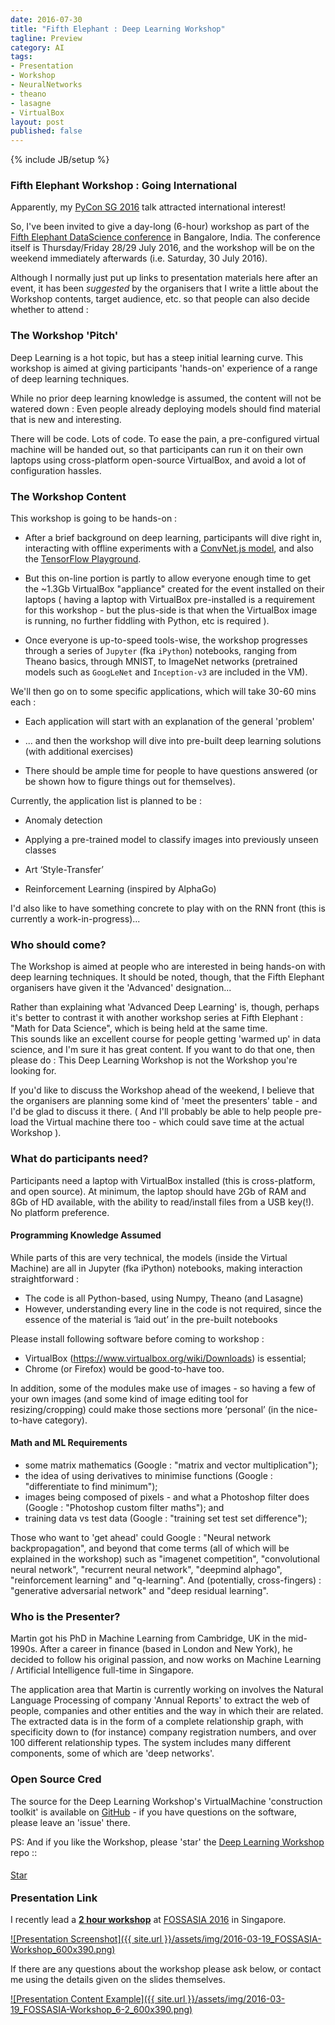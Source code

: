 ```yaml
---
date: 2016-07-30
title: "Fifth Elephant : Deep Learning Workshop"
tagline: Preview
category: AI
tags:
- Presentation
- Workshop
- NeuralNetworks
- theano
- lasagne
- VirtualBox
layout: post
published: false
---
```

{% include JB/setup %}


### Fifth Elephant Workshop : Going International

Apparently, my [PyCon SG 2016](/ai/2016/06/23/workshop-at-pycon-sg-2016) talk attracted international interest!

So, I've been invited to give a day-long (6-hour) workshop as part of the [Fifth Elephant DataScience conference](https://fifthelephant.in/2016/) in 
Bangalore, India.  The conference itself is Thursday/Friday 28/29 July 2016, and the workshop will be on the
weekend immediately afterwards (i.e. Saturday, 30 July 2016).

Although I normally just put up links to presentation materials here after an event, it has been *suggested* by the 
organisers that I write a little about the Workshop contents, target audience, etc. so that people can 
also decide whether to attend : 


### The Workshop 'Pitch'

Deep Learning is a hot topic, but has a steep initial learning curve. This workshop is aimed at giving participants 'hands-on' 
experience of a range of deep learning techniques.

While no prior deep learning knowledge is assumed, the content will not be watered down : Even people already deploying 
models should find material that is new and interesting.

There will be code. Lots of code. To ease the pain, a pre-configured virtual machine will be handed out, 
so that participants can run it on their own laptops using cross-platform open-source VirtualBox, 
and avoid a lot of configuration hassles. 


### The Workshop Content

This workshop is going to be hands-on : 

*  After a brief background on deep learning, participants will dive right in, interacting with offline experiments 
with a <a href="http://convnetjs.com/" target="_blank">ConvNet.js model</a>, and
also the <a href="http://playground.tensorflow.org/" target="_blank">TensorFlow Playground</a>.

*  But this on-line portion is partly to allow everyone enough time to get the ~1.3Gb VirtualBox "appliance" 
created for the event installed on their laptops ( having a laptop with VirtualBox pre-installed is a requirement for 
this workshop - but the plus-side is that when the VirtualBox image is running, no further fiddling with Python, etc is required ).

*  Once everyone is up-to-speed tools-wise, the workshop progresses through a series of 
```Jupyter``` (fka ```iPython```) notebooks, ranging from Theano basics, through MNIST, to ImageNet networks 
(pretrained models such as ```GoogLeNet``` and ```Inception-v3``` are included in the VM).

We'll then go on to some specific applications, which will take 30-60 mins each : 

*  Each application will start with an explanation of the general 'problem'

*  ... and then the workshop will dive into pre-built deep learning solutions (with additional exercises) 

*  There should be ample time for people to have questions answered (or be shown how to figure things out for themselves).

   
Currently, the application list is planned to be : 

*  Anomaly detection

*  Applying a pre-trained model to classify images into previously unseen classes

*  Art ‘Style-Transfer’

*  Reinforcement Learning (inspired by AlphaGo)

I'd also like to have something concrete to play with on the RNN front (this is currently a work-in-progress)...


### Who should come?

The Workshop is aimed at people who are interested in being hands-on with deep learning techniques.  It should 
be noted, though, that the Fifth Elephant organisers have given it the 'Advanced' designation...

Rather than explaining what 'Advanced Deep Learning' is, though, perhaps it's better to contrast it with another
workshop series at Fifth Elephant : "Math for Data Science", which is being held at the same time.  
This sounds like an excellent course for people getting 'warmed up' in data science, 
and I'm sure it has great content.  If you want to do that one, then please do : This Deep Learning Workshop
is not the Workshop you're looking for.  

If you'd like to discuss the Workshop ahead of the weekend, I believe that the organisers are 
planning some kind of 'meet the presenters' table - and I'd be glad to discuss it there.
( And I'll probably be able to help people pre-load the Virtual machine there too - which 
could save time at the actual Workshop ).



### What do participants need?

Participants need a laptop with VirtualBox installed (this is cross-platform, 
and open source). At minimum, the laptop should have 2Gb of RAM and 8Gb of HD available, 
with the ability to read/install files from a USB key(!).  No platform preference.


#### Programming Knowledge Assumed

While parts of this are very technical, the models (inside the Virtual Machine) are all in Jupyter (fka iPython) notebooks, 
making interaction straightforward : 

*    The code is all Python-based, using Numpy, Theano (and Lasagne)
*    However, understanding every line in the code is not required, since the essence of the material is ‘laid out’ in the pre-built notebooks

Please install following software before coming to workshop :

*    VirtualBox (https://www.virtualbox.org/wiki/Downloads) is essential;
*    Chrome (or Firefox) would be good-to-have too.

In addition, some of the modules make use of images - so having a few of your own images (and some kind of image editing tool for resizing/cropping) could make those sections more ‘personal’ (in the nice-to-have category).


#### Math and ML Requirements

*    some matrix mathematics (Google : "matrix and vector multiplication");
*    the idea of using derivatives to minimise functions (Google : "differentiate to find minimum");
*    images being composed of pixels - and what a Photoshop filter does (Google : "Photoshop custom filter maths"); and
*    training data vs test data (Google : "training set test set difference");

Those who want to 'get ahead' could Google : "Neural network backpropagation", and beyond that 
come terms (all of which will be explained in the workshop) 
such as "imagenet competition", "convolutional neural network", "recurrent neural network", "deepmind alphago", "reinforcement learning" and "q-learning".  And
(potentially, cross-fingers) : "generative adversarial network" and "deep residual learning".


### Who is the Presenter?

Martin got his PhD in Machine Learning from Cambridge, UK in the mid-1990s.  After a 
career in finance (based in London and New York), he decided to follow his original passion, 
and now works on Machine Learning / Artificial Intelligence full-time in Singapore. 

The application area that Martin is currently working on involves the Natural Language Processing
of company 'Annual Reports' to extract the web of people, companies and other entities and the 
way in which their are related.  The extracted data is in the form of a complete relationship
graph, with specificity down to (for instance) company registration numbers, and over 100 different
relationship types.  The system includes many different components, some of which are 'deep networks'.


### Open Source Cred

The source for the Deep Learning Workshop's VirtualMachine 'construction toolkit' is available 
on <a href="https://github.com/mdda/deep-learning-workshop" target="_blank">GitHub</a> - 
if you have questions on the software, please leave an 'issue' there.

PS:  And if you like the Workshop, please 'star' the <a href="https://github.com/mdda/deep-learning-workshop" target="_blank">Deep Learning Workshop</a> repo ::
<!-- From :: https://buttons.github.io/ -->
<!-- Place this tag where you want the button to render. -->
<span style="position:relative;top:5px;">
<a aria-label="Star mdda/deep-learning-workshop on GitHub" data-count-aria-label="# stargazers on GitHub" data-count-api="/repos/mdda/deep-learning-workshop#stargazers_count" data-count-href="/mdda/deep-learning-workshop/stargazers" data-icon="octicon-star" href="https://github.com/mdda/deep-learning-workshop" class="github-button">Star</a>
<!-- Place this tag right after the last button or just before your close body tag. -->
<script async defer id="github-bjs" src="https://buttons.github.io/buttons.js"></script>
</span>


### Presentation Link

I recently lead a <strong><a href="http://redcatlabs.com/2016-03-19_FOSSASIA-Workshop/" target="_blank">2 hour workshop</a></strong> 
at [FOSSASIA 2016](http://2016.fossasia.org/) in Singapore.

<a href="http://redcatlabs.com/2016-03-19_FOSSASIA-Workshop/" target="_blank">
![Presentation Screenshot]({{ site.url }}/assets/img/2016-03-19_FOSSASIA-Workshop_600x390.png)
</a>

If there are any questions about the workshop please ask below, 
or contact me using the details given on the slides themselves.

<a href="http://redcatlabs.com/2016-03-19_FOSSASIA-Workshop/#/6/2" target="_blank">
![Presentation Content Example]({{ site.url }}/assets/img/2016-03-19_FOSSASIA-Workshop_6-2_600x390.png)
</a>


